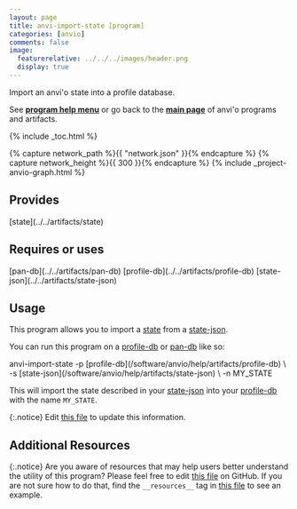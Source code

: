 ```yaml
---
layout: page
title: anvi-import-state [program]
categories: [anvio]
comments: false
image:
  featurerelative: ../../../images/header.png
  display: true
---
```


Import an anvi&#39;o state into a profile database.

See **[program help menu](../../../vignette#anvi-import-state)** or go back to the **[main page](../../)** of anvi'o programs and artifacts.


{% include _toc.html %}
<div id="svg" class="subnetwork"></div>
{% capture network_path %}{{ "network.json" }}{% endcapture %}
{% capture network_height %}{{ 300 }}{% endcapture %}
{% include _project-anvio-graph.html %}


## Provides

<p style="text-align: left" markdown="1"><span class="artifact-p">[state](../../artifacts/state)</span></p>

## Requires or uses

<p style="text-align: left" markdown="1"><span class="artifact-r">[pan-db](../../artifacts/pan-db)</span> <span class="artifact-r">[profile-db](../../artifacts/profile-db)</span> <span class="artifact-r">[state-json](../../artifacts/state-json)</span></p>

## Usage


This program allows you to import a <span class="artifact-n">[state](/software/anvio/help/artifacts/state)</span> from a <span class="artifact-n">[state-json](/software/anvio/help/artifacts/state-json)</span>.

You can run this program on a <span class="artifact-n">[profile-db](/software/anvio/help/artifacts/profile-db)</span> or <span class="artifact-n">[pan-db](/software/anvio/help/artifacts/pan-db)</span> like so: 

<div class="codeblock" markdown="1">
anvi&#45;import&#45;state &#45;p <span class="artifact&#45;n">[profile&#45;db](/software/anvio/help/artifacts/profile&#45;db)</span> \
                  &#45;s <span class="artifact&#45;n">[state&#45;json](/software/anvio/help/artifacts/state&#45;json)</span> \
                  &#45;n MY_STATE
</div>

This will import the state described in your <span class="artifact-n">[state-json](/software/anvio/help/artifacts/state-json)</span> into your <span class="artifact-n">[profile-db](/software/anvio/help/artifacts/profile-db)</span> with the name `MY_STATE`. 


{:.notice}
Edit [this file](https://github.com/merenlab/anvio/tree/master/anvio/docs/programs/anvi-import-state.md) to update this information.


## Additional Resources



{:.notice}
Are you aware of resources that may help users better understand the utility of this program? Please feel free to edit [this file](https://github.com/merenlab/anvio/tree/master/bin/anvi-import-state) on GitHub. If you are not sure how to do that, find the `__resources__` tag in [this file](https://github.com/merenlab/anvio/blob/master/bin/anvi-interactive) to see an example.
